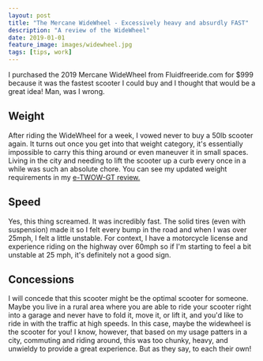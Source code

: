 ```yaml
---
layout: post
title: "The Mercane WideWheel - Excessively heavy and absurdly FAST"
description: "A review of the WideWheel"
date: 2019-01-01
feature_image: images/widewheel.jpg
tags: [tips, work]
---
```


I purchased the 2019 Mercane WideWheel from Fluidfreeride.com for $999 because it was the fastest scooter I could buy and I thought that would be a great idea! Man, was I wrong.

<!--more-->

## Weight
After riding the WideWheel for a week, I vowed never to buy a 50lb scooter again. It turns out once you get into that weight category, it's essentially impossible to carry this thing around or even maneuver it in small spaces. Living in the city and needing to lift the scooter up a curb every once in a while was such an absolute chore. You can see my updated weight requirements in my [e-TWOW-GT review.](/eTWOW-GT)

## Speed
Yes, this thing screamed. It was incredibly fast. The solid tires (even with suspension) made it so I felt every bump in the road and when I was over 25mph, I felt a little unstable. For context, I have a motorcycle license and experience riding on the highway over 60mph so if I'm starting to feel a bit unstable at 25 mph, it's definitely not a good sign.

## Concessions
I will concede that this scooter might be the optimal scooter for someone. Maybe you live in a rural area where you are able to ride your scooter right into a garage and never have to fold it, move it, or lift it, and you'd like to ride in with the traffic at high speeds. In this case, maybe the widewheel is the scooter for you! I know, however, that based on my usage patters in a city, commuting and riding around, this was too chunky, heavy, and unwieldy to provide a great experience. But as they say, to each their own!